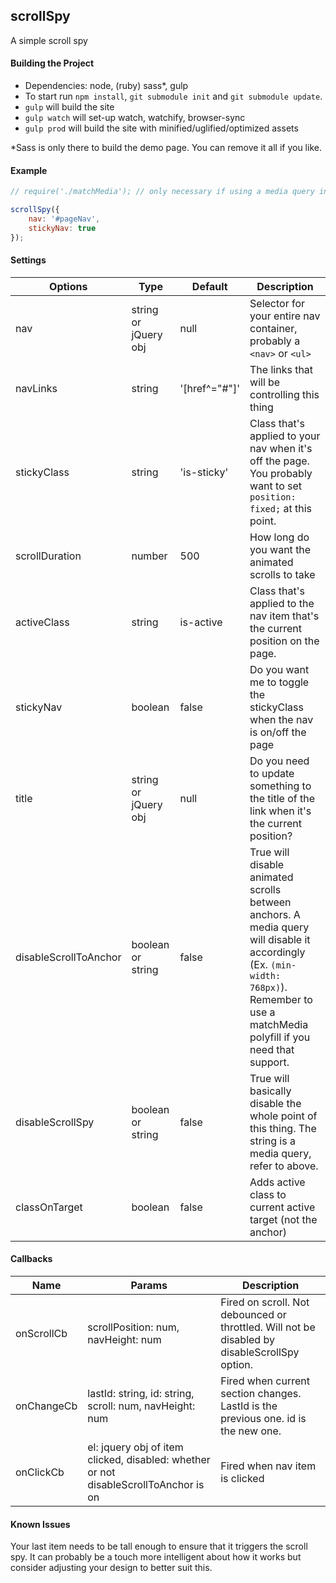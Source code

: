 scrollSpy
-----------
A simple scroll spy

#### Building the Project
* Dependencies: node, (ruby) sass*, gulp
* To start run `npm install`, `git submodule init` and `git submodule update`.
* `gulp` will build the site
* `gulp watch` will set-up watch, watchify, browser-sync
* `gulp prod` will build the site with minified/uglified/optimized assets

\*Sass is only there to build the demo page. You can remove it all if you like.

#### Example

```javascript
// require('./matchMedia'); // only necessary if using a media query in options & want deeper support

scrollSpy({
	nav: '#pageNav',
	stickyNav: true
});
```

#### Settings
Options | Type | Default | Description
------- | ---- | ------- | -----------
nav | string or jQuery obj | null | Selector for your entire nav container, probably a `<nav>` or `<ul>`
navLinks | string | '[href^="#"]' | The links that will be controlling this thing
stickyClass | string | 'is-sticky' | Class that's applied to your nav when it's off the page. You probably want to set `position: fixed;` at this point.
scrollDuration | number | 500 | How long do you want the animated scrolls to take
activeClass | string | is-active | Class that's applied to the nav item that's the current position on the page.
stickyNav | boolean | false | Do you want me to toggle the stickyClass when the nav is on/off the page
title | string or jQuery obj | null | Do you need to update something to the title of the link when it's the current position?
disableScrollToAnchor | boolean or string | false | True will disable animated scrolls between anchors. A media query will disable it accordingly (Ex. `(min-width: 768px)`). Remember to use a matchMedia polyfill if you need that support.
disableScrollSpy | boolean or string | false | True will basically disable the whole point of this thing. The string is a media query, refer to above.
classOnTarget | boolean | false | Adds active class to current active target (not the anchor)


#### Callbacks
Name | Params | Description
---- | ------ | -----------
onScrollCb | scrollPosition: num, navHeight: num | Fired on scroll. Not debounced or throttled. Will not be disabled by disableScrollSpy option.
onChangeCb | lastId: string, id: string, scroll: num, navHeight: num | Fired when current section changes. LastId is the previous one. id is the new one.
onClickCb | el: jquery obj of item clicked, disabled: whether or not disableScrollToAnchor is on | Fired when nav item is clicked


#### Known Issues
Your last item needs to be tall enough to ensure that it triggers the scroll spy. It can probably be a touch more intelligent about how it works but consider adjusting your design to better suit this.

